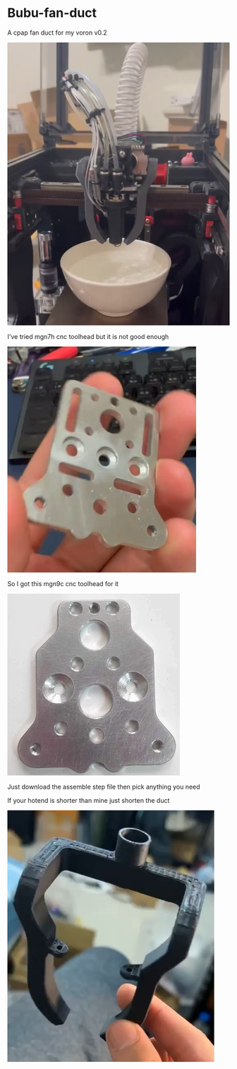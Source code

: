 # Bubu-fan-duct
A cpap fan duct for my voron v0.2 

![image](https://raw.githubusercontent.com/Trinity030/Bubu-fan-duct/main/Gallery/bubu.jpg)

I've tried mgn7h cnc toolhead but it is not good enough

![image](https://raw.githubusercontent.com/Trinity030/Bubu-fan-duct/main/Gallery/mgn7%20cnc%20toolhead.jpg)

So I got this mgn9c cnc toolhead for it 

![image](https://raw.githubusercontent.com/Trinity030/Bubu-fan-duct/main/Gallery/mgn9%20cnc%20toolhead.jpg)

Just download the assemble step file then pick anything you need 

If your hotend is shorter than mine just shorten the duct

![image](https://raw.githubusercontent.com/Trinity030/Bubu-fan-duct/main/Gallery/fan%20duct.jpg)

